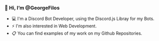 <!--
**GeorgeFilos/GeorgeFilos** is a ✨ _special_ ✨ repository because its `README.md` (this file) appears on your GitHub profile.
-->

### 👋 Hi, I’m @GeorgeFilos
- 💻 I'm a Discord Bot Developer, using the Discord.js Libray for my Bots.
- ⚡ I'm also interested in Web Development.
- 📋 You can find examples of my work on my Github Repositories.
